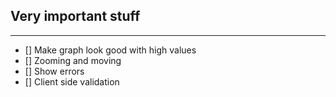 ## Very important stuff
---
- [] Make graph look good with high values
- [] Zooming and moving
- [] Show errors
- [] Client side validation 